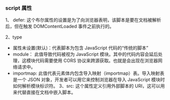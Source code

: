 ### script 属性

1、 defer: 这个布尔属性的设置是为了向浏览器表明，该脚本是要在文档被解析后，但在触发 DOMContentLoaded 事件之前执行的。

2、type
- 属性未设置(默认)：代表脚本为包含 JavaScript 代码的“传统的脚本”
- module： 此值导致代码被视为 JavaScript 模块。其中的代码内容会延后处理，这模块代码需要使用 CORS 协议来跨源获取。也就是会出现在浏览器网络请求中。
- importmap: 此值代表元素体内包含导入映射（importmap）表。导入映射表是一个 JSON 对象，开发者可以用它来控制浏览器在导入 JavaScript 模块时如何解析模块标识符。
3、src: 这个属性定义引用外部脚本的 URI，这可以用来代替直接在文档中嵌入脚本。
